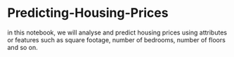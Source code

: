 # Predicting-Housing-Prices
 in this notebook, we will analyse and predict housing prices using attributes or features such as square footage, number of bedrooms, number of floors and so on.
